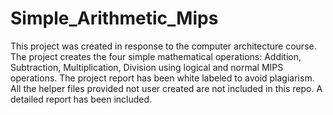 # Simple_Arithmetic_Mips
This project was created in response to the computer architecture course. 
The project creates the four simple mathematical operations: Addition, Subtraction, Multiplication, Division using logical and normal MIPS operations.
The project report has been white labeled to avoid plagiarism. 
All the helper files provided not user created are not included in this repo.
A detailed report has been included.
